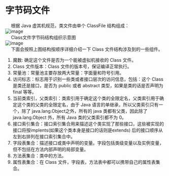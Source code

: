 

# 字节码文件  
<!-- 
认识JVM和字节码文件 
https://mp.weixin.qq.com/s/2g1-YZXRrzBsD1QaKGnnNQ
https://mp.weixin.qq.com/s/z0BmJz6dk9VNHalicgN2rg

从JVM设计者的角度来看.class文件结构，一文弄懂.class文件的身份地位 
https://mp.weixin.qq.com/s/BVoqaDn7HUNtdB5vZa0zug
 手把手教你 javap 反编译分解代码，授人以鱼不如授人以渔 
https://mp.weixin.qq.com/s/o0MFrSVS7fYLDo6UnfmA-A
-->
&emsp; 根据 Java 虚其机规范，类文件由单个 ClassFile 结构组成：  
![image](https://gitee.com/wt1814/pic-host/raw/master/images/java/JVM/JVM-91.png)  
&emsp; Class文件字节码结构组织示意图  
![image](https://gitee.com/wt1814/pic-host/raw/master/images/java/JVM/JVM-90.png)  
&emsp; 下面会按照上图结构按顺序详细介绍一下 Class 文件结构涉及到的一些组件。  
1. 魔数: 确定这个文件是否为一个能被虚拟机接收的 Class 文件。
2. Class 文件版本：Class 文件的版本号，保证编译正常执行。  
3. 常量池：常量池主要存放两大常量：字面量和符号引用。  
4. 访问标志：标志用于识别一些类或者接口层次的访问信息，包括：这个 Class 是类还是接口，是否为 public 或者 abstract 类型，如果是类的话是否声明为 final 等等。  
5. 当前类索引，父类索引：类索引用于确定这个类的全限定名，父类索引用于确定这个类的父类的全限定名，由于 Java 语言的单继承，所以父类索引只有一个，除了
java.lang.Object之外，所有的 java 类都有父类，因此除了
java.lang.Object 外，所有 Java 类的父类索引都不为 0。  
6. 接口索引集合：接口索引集合用来描述这个类实现了那些接口，这些被实现的接口将按implents(如果这个类本身是接口的话则是extends) 后的接口顺序从左到右排列在接口索引集合中。  
7. 字段表集合：描述接口或类中声明的变量。字段包括类级变量以及实例变量，但不包括在方法内部声明的局部变量。  
8. 方法表集合：类中的方法。 
9. 属性表集合：在 Class 文件，字段表，方法表中都可以携带自己的属性表集合。
